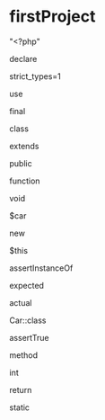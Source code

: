 # firstProject

"<?php" 

declare

strict_types=1

use

final

class

extends

public

function

void

$car

new

$this

assertInstanceOf

expected

actual

Car::class

assertTrue

method

int

return

static

